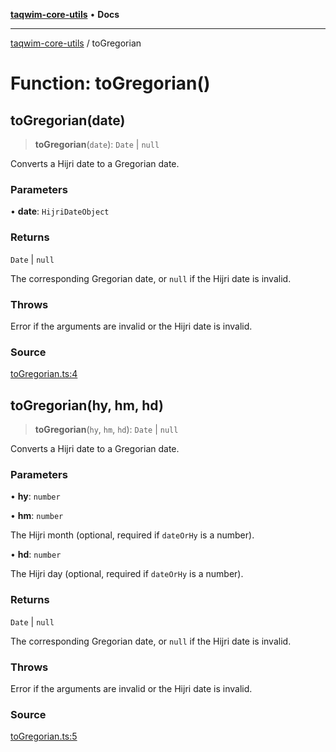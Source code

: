 [**taqwim-core-utils**](../README.md) • **Docs**

***

[taqwim-core-utils](../globals.md) / toGregorian

# Function: toGregorian()

## toGregorian(date)

> **toGregorian**(`date`): `Date` \| `null`

Converts a Hijri date to a Gregorian date.

### Parameters

• **date**: `HijriDateObject`

### Returns

`Date` \| `null`

The corresponding Gregorian date, or `null` if the Hijri date is invalid.

### Throws

Error if the arguments are invalid or the Hijri date is invalid.

### Source

[toGregorian.ts:4](https://github.com/boussadjra/taqwim/blob/b6011f3ed342a975f52680743fe89e4925ba0553/packages/core-utils/src/lib/toGregorian.ts#L4)

## toGregorian(hy, hm, hd)

> **toGregorian**(`hy`, `hm`, `hd`): `Date` \| `null`

Converts a Hijri date to a Gregorian date.

### Parameters

• **hy**: `number`

• **hm**: `number`

The Hijri month (optional, required if `dateOrHy` is a number).

• **hd**: `number`

The Hijri day (optional, required if `dateOrHy` is a number).

### Returns

`Date` \| `null`

The corresponding Gregorian date, or `null` if the Hijri date is invalid.

### Throws

Error if the arguments are invalid or the Hijri date is invalid.

### Source

[toGregorian.ts:5](https://github.com/boussadjra/taqwim/blob/b6011f3ed342a975f52680743fe89e4925ba0553/packages/core-utils/src/lib/toGregorian.ts#L5)

